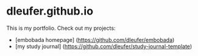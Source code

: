 # dleufer.github.io
This is my portfolio. Check out my projects:

* [embobada homepage] (https://github.com/dleufer/embobada)
* [my study journal] (https://github.com/dleufer/study-journal-template)

